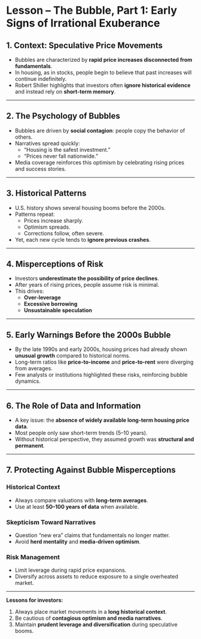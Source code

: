 # Lesson – The Bubble, Part 1: Early Signs of Irrational Exuberance

## 1. Context: Speculative Price Movements
- Bubbles are characterized by **rapid price increases disconnected from fundamentals**.  
- In housing, as in stocks, people begin to believe that past increases will continue indefinitely.  
- Robert Shiller highlights that investors often **ignore historical evidence** and instead rely on **short-term memory**.  

---

## 2. The Psychology of Bubbles
- Bubbles are driven by **social contagion**: people copy the behavior of others.  
- Narratives spread quickly:  
  - “Housing is the safest investment.”  
  - “Prices never fall nationwide.”  
- Media coverage reinforces this optimism by celebrating rising prices and success stories.  

---

## 3. Historical Patterns
- U.S. history shows several housing booms before the 2000s.  
- Patterns repeat:  
  - Prices increase sharply.  
  - Optimism spreads.  
  - Corrections follow, often severe.  
- Yet, each new cycle tends to **ignore previous crashes**.  

---

## 4. Misperceptions of Risk
- Investors **underestimate the possibility of price declines**.  
- After years of rising prices, people assume risk is minimal.  
- This drives:  
  - **Over-leverage**  
  - **Excessive borrowing**  
  - **Unsustainable speculation**  

---

## 5. Early Warnings Before the 2000s Bubble
- By the late 1990s and early 2000s, housing prices had already shown **unusual growth** compared to historical norms.  
- Long-term ratios like **price-to-income** and **price-to-rent** were diverging from averages.  
- Few analysts or institutions highlighted these risks, reinforcing bubble dynamics.  

---

## 6. The Role of Data and Information
- A key issue: the **absence of widely available long-term housing price data**.  
- Most people only saw short-term trends (5–10 years).  
- Without historical perspective, they assumed growth was **structural and permanent**.  

---

## 7. Protecting Against Bubble Misperceptions

### Historical Context
- Always compare valuations with **long-term averages**.  
- Use at least **50–100 years of data** when available.  

### Skepticism Toward Narratives
- Question “new era” claims that fundamentals no longer matter.  
- Avoid **herd mentality** and **media-driven optimism**.  

### Risk Management
- Limit leverage during rapid price expansions.  
- Diversify across assets to reduce exposure to a single overheated market.  

---

**Lessons for investors:**  
1. Always place market movements in a **long historical context**.  
2. Be cautious of **contagious optimism and media narratives**.  
3. Maintain **prudent leverage and diversification** during speculative booms.  
